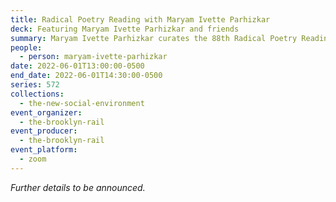 ```yaml
---
title: Radical Poetry Reading with Maryam Ivette Parhizkar
deck: Featuring Maryam Ivette Parhizkar and friends
summary: Maryam Ivette Parhizkar curates the 88th Radical Poetry Reading.
people:
  - person: maryam-ivette-parhizkar
date: 2022-06-01T13:00:00-0500
end_date: 2022-06-01T14:30:00-0500
series: 572
collections:
  - the-new-social-environment
event_organizer:
  - the-brooklyn-rail
event_producer:
  - the-brooklyn-rail
event_platform:
  - zoom
---
```

*Further details to be announced.*